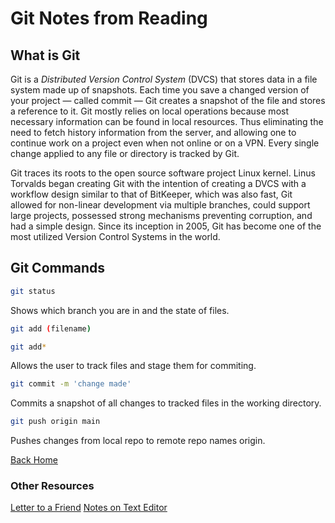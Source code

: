 # Git Notes from Reading

## What is Git

Git is a *Distributed Version Control System* (DVCS) that stores data in a file system made up of snapshots. Each time you save a changed version of your project — called commit — Git creates a snapshot of the file and stores a reference to it. Git mostly relies on local operations because most necessary information can be found in local resources. Thus eliminating the need to fetch history information from the server, and allowing one to continue work on a project even when not online or on a VPN. Every single change applied to any file or directory is tracked by Git.

Git traces its roots to the open source software project Linux kernel. Linus Torvalds began creating Git with the intention of creating a DVCS with a workflow design similar to that of BitKeeper, which was also fast, Git allowed for non-linear development via multiple branches, could support large projects, possessed strong mechanisms preventing corruption, and had a simple design. Since its inception in 2005, Git has become one of the most utilized Version Control Systems in the world.

## Git Commands

~~~bash
git status
~~~

Shows which branch you are in and the state of files.  

~~~bash
git add (filename)

git add*
~~~

Allows the user to track files and stage them for commiting.

~~~bash
git commit -m 'change made'
~~~

Commits a snapshot of all changes to tracked files in the working directory.

~~~bash
git push origin main
~~~

Pushes changes from local repo to remote repo names origin.

[Back Home](/README.md)

### Other Resources

[Letter to a Friend](/SummeryForAFriend.md)
[Notes on Text Editor](/TextEditorCommand.md)
